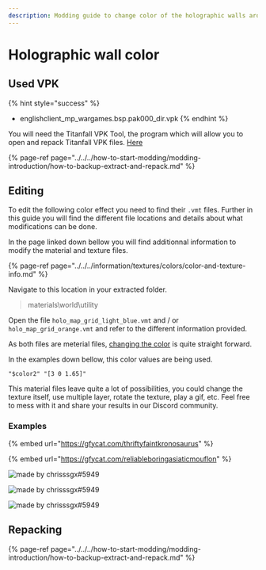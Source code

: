 ```yaml
---
description: Modding guide to change color of the holographic walls around the map
---
```


# Holographic wall color

## Used VPK

{% hint style="success" %}
* englishclient\_mp\_wargames.bsp.pak000\_dir.vpk
{% endhint %}

You will need the Titanfall VPK Tool, the program which will allow you to open and repack Titanfall VPK files. [Here](https://noskill.gitbook.io/titanfall2/how-to-start-modding/modding-tools)

{% page-ref page="../../../how-to-start-modding/modding-introduction/how-to-backup-extract-and-repack.md" %}

## Editing <a id="editing"></a>

To edit the following color effect you need to find their `.vmt` files. Further in this guide you will find the different file locations and details about what modifications can be done.

In the page linked down bellow you will find additionnal information to modify the material and texture files.

{% page-ref page="../../../information/textures/colors/color-and-texture-info.md" %}

Navigate to this location in your extracted folder.

> materials\world\utility

Open the file `holo_map_grid_light_blue.vmt` and / or `holo_map_grid_orange.vmt` and refer to the different information provided.

As both files are meterial files, [changing the color](https://noskill.gitbook.io/titanfall2/information/textures/colors/color-and-texture-info#usdlayercolor) is quite straight forward.

In the examples down bellow, this color values are being used.

```text
"$color2" "[3 0 1.65]"
```

This material files leave quite a lot of possibilities, you could change the texture itself, use multiple layer, rotate the texture, play a gif, etc. Feel free to mess with it and share your results in our Discord community.

### Examples

{% embed url="https://gfycat.com/thriftyfaintkronosaurus" %}

{% embed url="https://gfycat.com/reliableboringasiaticmouflon" %}

![made by chrisssgx\#5949](https://raw.githubusercontent.com/Wanty5883/Titanfall2/master/picture/WarGames%20-%20Holographic%20wall%20color1.png)

![made by chrisssgx\#5949](https://raw.githubusercontent.com/Wanty5883/Titanfall2/master/picture/WarGames%20-%20Holographic%20wall%20color2.png)

![made by chrisssgx\#5949](https://raw.githubusercontent.com/Wanty5883/Titanfall2/master/picture/WarGames%20-%20Holographic%20wall%20color3.png)

## Repacking

{% page-ref page="../../../how-to-start-modding/modding-introduction/how-to-backup-extract-and-repack.md" %}

